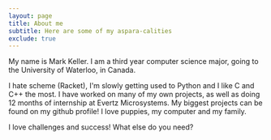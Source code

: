 ```yaml
---
layout: page
title: About me
subtitle: Here are some of my aspara-calities
exclude: true
---
```


My name is Mark Keller.
I am a third year computer science major, going to the University of Waterloo, in Canada.


I hate scheme (Racket), I'm slowly getting used to Python and I like C and C++ the most.
I have worked on many of my own projects, as well as doing 12 months of internship at Evertz Microsystems. My biggest projects can be found on my github profile!
I love puppies, my computer and my family.

I love challenges and success!
What else do you need?
